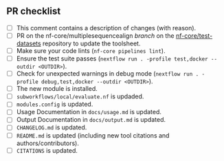 <!--
# nf-core/multiplesequencealign pull request

Many thanks for contributing to nf-core/multiplesequencealign!

Please fill in the appropriate checklist below (delete whatever is not relevant).
These are the most common things requested on pull requests (PRs).

Remember that PRs should be made against the dev branch, unless you're preparing a pipeline release.

Learn more about contributing: [CONTRIBUTING.md](https://github.com/nf-core/multiplesequencealign/tree/master/.github/CONTRIBUTING.md)
-->

## PR checklist

- [ ] This comment contains a description of changes (with reason).
- [ ] PR on the nf-core/multiplesequencealign _branch_ on the [nf-core/test-datasets](https://github.com/nf-core/test-datasets) repository to update the toolsheet.
- [ ] Make sure your code lints (`nf-core pipelines lint`).
- [ ] Ensure the test suite passes (`nextflow run . -profile test,docker --outdir <OUTDIR>`).
- [ ] Check for unexpected warnings in debug mode (`nextflow run . -profile debug,test,docker --outdir <OUTDIR>`).
- [ ] The new module is installed.
- [ ] `subworkflows/local/evaluate.nf` is updaded.
- [ ] `modules.config` is updated.
- [ ] Usage Documentation in `docs/usage.md` is updated.
- [ ] Output Documentation in `docs/output.md` is updated.
- [ ] `CHANGELOG.md` is updated.
- [ ] `README.md` is updated (including new tool citations and authors/contributors).
- [ ] `CITATIONS` is updated.
